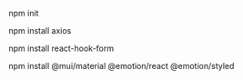 npm init

npm install axios

npm install react-hook-form

npm install @mui/material @emotion/react @emotion/styled


